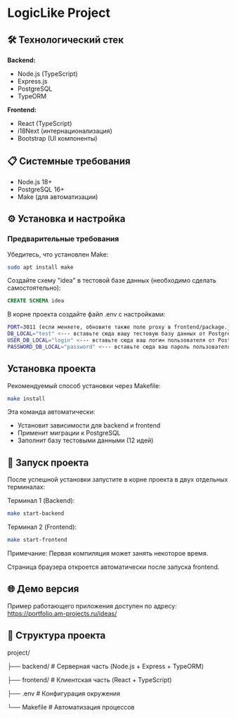 # LogicLike Project

## 🛠 Технологический стек

**Backend:**
- Node.js (TypeScript)
- Express.js
- PostgreSQL
- TypeORM

**Frontend:**
- React (TypeScript)
- i18Next (интернационализация)
- Bootstrap (UI компоненты)

## 📋 Системные требования

- Node.js 18+
- PostgreSQL 16+
- Make (для автоматизации)

## ⚙️ Установка и настройка

### Предварительные требования

Убедитесь, что установлен Make:
```bash
sudo apt install make
```

Создайте схему "idea" в тестовой базе данных (необходимо сделать самостоятельно):
```sql
CREATE SCHEMA idea
```

В корне проекта создайте файл .env с настройками:
```bash
PORT=3011 (если меняете, обновите также поле proxy в frontend/package.json)
DB_LOCAL="test" <--- вставьте сюда вашу тестовую базу данных от PostgreSQL
USER_DB_LOCAL="login" <--- вставьте сюда ваш логин пользователя от PostgreSQL
PASSWORD_DB_LOCAL="password" <--- вставьте сюда ваш пароль пользователя от PostgreSQL
```

## Установка проекта
Рекомендуемый способ установки через Makefile:
```bash
make install
```

Эта команда автоматически:
- Установит зависимости для backend и frontend
- Применит миграции к PostgreSQL
- Заполнит базу тестовыми данными (12 идей)

## 🚀 Запуск проекта
После успешной установки запустите в корне проекта в двух отдельных терминалах:

Терминал 1 (Backend):
```bash
make start-backend
```
Терминал 2 (Frontend): 
```bash
make start-frontend
```

Примечание: Первая компиляция может занять некоторое время.

Страница браузера откроется автоматически после запуска frontend.

## 🌐 Демо версия
Пример работающего приложения доступен по адресу: https://portfolio.am-projects.ru/ideas/

## 📁 Структура проекта
project/

├── backend/          # Серверная часть (Node.js + Express + TypeORM)

├── frontend/         # Клиентская часть (React + TypeScript)

├── .env             # Конфигурация окружения

└── Makefile         # Автоматизация процессов